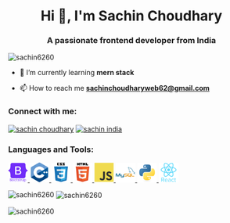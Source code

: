   <h1 align="center">Hi 👋, I'm Sachin Choudhary</h1>
<h3 align="center">A passionate frontend developer from India</h3>

 

<p align="left"> <img src="https://komarev.com/ghpvc/?username=sachin6260&label=Profile%20views&color=0e75b6&style=flat" alt="sachin6260" /> </p>

- 🌱 I’m currently learning **mern stack**

- 📫 How to reach me **sachinchoudharyweb62@gmail.com**

<h3 align="left">Connect with me:</h3>
<p align="left">
<a href="https://linkedin.com/in/sachin choudhary" target="blank"><img align="center" src="https://raw.githubusercontent.com/rahuldkjain/github-profile-readme-generator/master/src/images/icons/Social/linked-in-alt.svg" alt="sachin choudhary" height="30" width="40" /></a>
<a href="https://instagram.com/sachin india" target="blank"><img align="center" src="https://raw.githubusercontent.com/rahuldkjain/github-profile-readme-generator/master/src/images/icons/Social/instagram.svg" alt="sachin india" height="30" width="40" /></a>
</p>

<h3 align="left">Languages and Tools:</h3>
<p align="left"> <a href="https://getbootstrap.com" target="_blank" rel="noreferrer"> <img src="https://raw.githubusercontent.com/devicons/devicon/master/icons/bootstrap/bootstrap-plain-wordmark.svg" alt="bootstrap" width="40" height="40"/> </a> <a href="https://www.w3schools.com/cpp/" target="_blank" rel="noreferrer"> <img src="https://raw.githubusercontent.com/devicons/devicon/master/icons/cplusplus/cplusplus-original.svg" alt="cplusplus" width="40" height="40"/> </a> <a href="https://www.w3schools.com/css/" target="_blank" rel="noreferrer"> <img src="https://raw.githubusercontent.com/devicons/devicon/master/icons/css3/css3-original-wordmark.svg" alt="css3" width="40" height="40"/> </a> <a href="https://www.w3.org/html/" target="_blank" rel="noreferrer"> <img src="https://raw.githubusercontent.com/devicons/devicon/master/icons/html5/html5-original-wordmark.svg" alt="html5" width="40" height="40"/> </a> <a href="https://developer.mozilla.org/en-US/docs/Web/JavaScript" target="_blank" rel="noreferrer"> <img src="https://raw.githubusercontent.com/devicons/devicon/master/icons/javascript/javascript-original.svg" alt="javascript" width="40" height="40"/> </a> <a href="https://www.mysql.com/" target="_blank" rel="noreferrer"> <img src="https://raw.githubusercontent.com/devicons/devicon/master/icons/mysql/mysql-original-wordmark.svg" alt="mysql" width="40" height="40"/> </a> <a href="https://www.python.org" target="_blank" rel="noreferrer"> <img src="https://raw.githubusercontent.com/devicons/devicon/master/icons/python/python-original.svg" alt="python" width="40" height="40"/> </a> <a href="https://reactjs.org/" target="_blank" rel="noreferrer"> <img src="https://raw.githubusercontent.com/devicons/devicon/master/icons/react/react-original-wordmark.svg" alt="react" width="40" height="40"/> </a> </p>

<p><img align="left" src="https://github-readme-stats.vercel.app/api/top-langs?username=sachin6260&show_icons=true&locale=en&layout=compact" alt="sachin6260" /></p>

<p>&nbsp;<img align="center" src="https://github-readme-stats.vercel.app/api?username=sachin6260&show_icons=true&locale=en" alt="sachin6260" /></p>

<p><img align="center" src="https://github-readme-streak-stats.herokuapp.com/?user=sachin6260&" alt="sachin6260" /></p>

